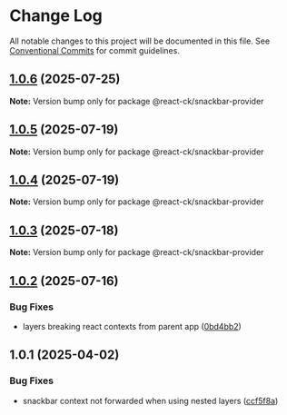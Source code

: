 # Change Log

All notable changes to this project will be documented in this file.
See [Conventional Commits](https://conventionalcommits.org) for commit guidelines.

## [1.0.6](https://github.com/abelflopes/react-ck/compare/@react-ck/snackbar-provider@1.0.5...@react-ck/snackbar-provider@1.0.6) (2025-07-25)

**Note:** Version bump only for package @react-ck/snackbar-provider





## [1.0.5](https://github.com/abelflopes/react-ck/compare/@react-ck/snackbar-provider@1.0.4...@react-ck/snackbar-provider@1.0.5) (2025-07-19)

**Note:** Version bump only for package @react-ck/snackbar-provider





## [1.0.4](https://github.com/abelflopes/react-ck/compare/@react-ck/snackbar-provider@1.0.3...@react-ck/snackbar-provider@1.0.4) (2025-07-19)

**Note:** Version bump only for package @react-ck/snackbar-provider





## [1.0.3](https://github.com/abelflopes/react-ck/compare/@react-ck/snackbar-provider@1.0.2...@react-ck/snackbar-provider@1.0.3) (2025-07-18)

**Note:** Version bump only for package @react-ck/snackbar-provider





## [1.0.2](https://github.com/abelflopes/react-ck/compare/@react-ck/snackbar-provider@1.0.1...@react-ck/snackbar-provider@1.0.2) (2025-07-16)


### Bug Fixes

* layers breaking react contexts from parent app ([0bd4bb2](https://github.com/abelflopes/react-ck/commit/0bd4bb20e11a0352f5e6cb0822ba9f08f7146f94))



## 1.0.1 (2025-04-02)


### Bug Fixes

* snackbar context not forwarded when using nested layers ([ccf5f8a](https://github.com/abelflopes/react-ck/commit/ccf5f8ac3f917d60fc6d8252ba737b874adbe8b6))

